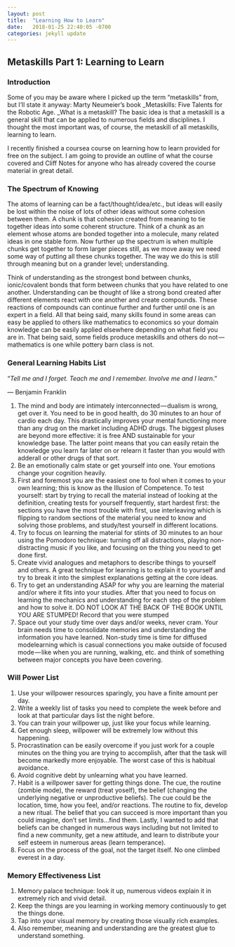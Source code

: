 ```yaml
---
layout: post
title:  "Learning How to Learn"
date:   2018-01-25 22:40:05 -0700
categories: jekyll update
---
```


## Metaskills Part 1: Learning to Learn

### Introduction

Some of you may be aware where I picked up the term “metaskills” from, but I’ll state it anyway: Marty Neumeier’s book _Metaskills: Five Talents for the Robotic Age. _What is a metaskill? The basic idea is that a metaskill is a general skill that can be applied to numerous fields and disciplines. I thought the most important was, of course, the metaskill of all metaskills, learning to learn.

I recently finished a coursea course on learning how to learn provided for free on the subject. I am going to provide an outline of what the course covered and Cliff Notes for anyone who has already covered the course material in great detail.

### The Spectrum of Knowing

The atoms of learning can be a fact/thought/idea/etc., but ideas will easily be lost within the noise of lots of other ideas without some cohesion between them. A chunk is that cohesion created from meaning to tie together ideas into some coherent structure. Think of a chunk as an element whose atoms are bonded together into a molecule, many related ideas in one stable form. Now further up the spectrum is when multiple chunks get together to form larger pieces still, as we move away we need some way of putting all these chunks together. The way we do this is still through meaning but on a grander level; understanding.

Think of understanding as the strongest bond between chunks, ionic/covalent bonds that form between chunks that you have related to one another. Understanding can be thought of like a strong bond created after different elements react with one another and create compounds. These reactions of compounds can continue further and further until one is an expert in a field. All that being said, many skills found in some areas can easy be applied to others like mathematics to economics so your domain knowledge can be easily applied elsewhere depending on what field you are in. That being said, some fields produce metaskills and others do not — mathematics is one while pottery barn class is not.

### General Learning Habits List

“_Tell me and I forget. Teach me and I remember. Involve me and I learn_.”

— Benjamin Franklin

1. The mind and body are intimately interconnected — dualism is wrong, get over it. You need to be in good health, do 30 minutes to an hour of cardio each day. This drastically improves your mental functioning more than any drug on the market including ADHD drugs. The biggest pluses are beyond more effective: it is free AND sustainable for your knowledge base. The latter point means that you can easily retain the knowledge you learn far later on or relearn it faster than you would with adderall or other drugs of that sort.
2. Be an emotionally calm state or get yourself into one. Your emotions change your cognition heavily.
3. First and foremost you are the easiest one to fool when it comes to your own learning; this is know as the Illusion of Competence. To test yourself: start by trying to recall the material instead of looking at the definition, creating tests for yourself frequently, start hardest first: the sections you have the most trouble with first, use interleaving which is flipping to random sections of the material you need to know and solving those problems, and study/test yourself in different locations.
4. Try to focus on learning the material for stints of 30 minutes to an hour using the Pomodoro technique: turning off all distractions, playing non-distracting music if you like, and focusing on the thing you need to get done first.
5. Create vivid analogues and metaphors to describe things to yourself and others. A great technique for learning is to explain it to yourself and try to break it into the simplest explanations getting at the core ideas.
6. Try to get an understanding ASAP for why you are learning the material and/or where it fits into your studies. After that you need to focus on learning the mechanics and understanding for each step of the problem and how to solve it. DO NOT LOOK AT THE BACK OF THE BOOK UNTIL YOU ARE STUMPED! Record that you were stumped
7. Space out your study time over days and/or weeks, never cram. Your brain needs time to consolidate memories and understanding the information you have learned. Non-study time is time for diffused modelearning which is casual connections you make outside of focused mode — like when you are running, walking, etc. and think of something between major concepts you have been covering.

### Will Power List

1. Use your willpower resources sparingly, you have a finite amount per day.
2. Write a weekly list of tasks you need to complete the week before and look at that particular days list the night before.
3. You can train your willpower up, just like your focus while learning.
4. Get enough sleep, willpower will be extremely low without this happening.
5. Procrastination can be easily overcome if you just work for a couple minutes on the thing you are trying to accomplish, after that the task will become markedly more enjoyable. The worst case of this is habitual avoidance.
6. Avoid cognitive debt by unlearning what you have learned.
7. Habit is a willpower saver for getting things done. The cue, the routine (zombie mode), the reward (treat yoself), the belief (changing the underlying negative or unproductive beliefs). The cue could be the location, time, how you feel, and/or reactions. The routine to fix, develop a new ritual. The belief that you can succeed is more important than you could imagine, don’t set limits…find them. Lastly, I wanted to add that beliefs can be changed in numerous ways including but not limited to find a new community, get a new attitude, and learn to distribute your self esteem in numerous areas (learn temperance).
8. Focus on the process of the goal, not the target itself. No one climbed everest in a day.

### Memory Effectiveness List

1. Memory palace technique: look it up, numerous videos explain it in extremely rich and vivid detail.
2. Keep the things are you learning in working memory continuously to get the things done.
3. Tap into your visual memory by creating those visually rich examples.
4. Also remember, meaning and understanding are the greatest glue to understand something.
